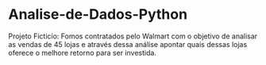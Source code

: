 # Analise-de-Dados-Python
Projeto Ficticío: Fomos contratados pelo Walmart com o objetivo de analisar as vendas de 45 lojas e através dessa análise apontar quais dessas lojas oferece o melhore retorno para ser investida.
